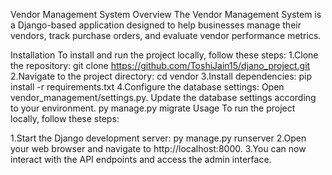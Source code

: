 Vendor Management System
Overview
The Vendor Management System is a Django-based application designed to help businesses manage their vendors, track purchase orders, and evaluate vendor performance metrics.

Installation
To install and run the project locally, follow these steps:
1.Clone the repository:
git clone https://github.com/ToshiJain15/djano_project.git
2.Navigate to the project directory:
cd vendor
3.Install dependencies:
pip install -r requirements.txt
4.Configure the database settings:
Open vendor_management/settings.py.
Update the database settings according to your environment.
py manage.py migrate
Usage
To run the project locally, follow these steps:

1.Start the Django development server:
py manage.py runserver
2.Open your web browser and navigate to http://localhost:8000.
3.You can now interact with the API endpoints and access the admin interface.
